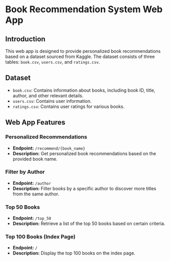# Book Recommendation System Web App

## Introduction

This web app is designed to provide personalized book recommendations based on a dataset sourced from Kaggle. The dataset consists of three tables: `book.csv`, `users.csv`, and `ratings.csv`.

## Dataset

- `book.csv`: Contains information about books, including book ID, title, author, and other relevant details.
- `users.csv`: Contains user information.
- `ratings.csv`: Contains user ratings for various books.

## Web App Features

### Personalized Recommendations

- **Endpoint:** `/recommend/{book_name}`
- **Description:** Get personalized book recommendations based on the provided book name.

### Filter by Author

- **Endpoint:** `/author`
- **Description:** Filter books by a specific author to discover more titles from the same author.

### Top 50 Books

- **Endpoint:** `/top_50`
- **Description:** Retrieve a list of the top 50 books based on certain criteria.

### Top 100 Books (Index Page)

- **Endpoint:** `/`
- **Description:** Display the top 100 books on the index page.